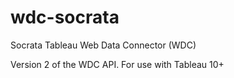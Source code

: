 # wdc-socrata
Socrata Tableau Web Data Connector (WDC)

Version 2 of the WDC API. For use with Tableau 10+
